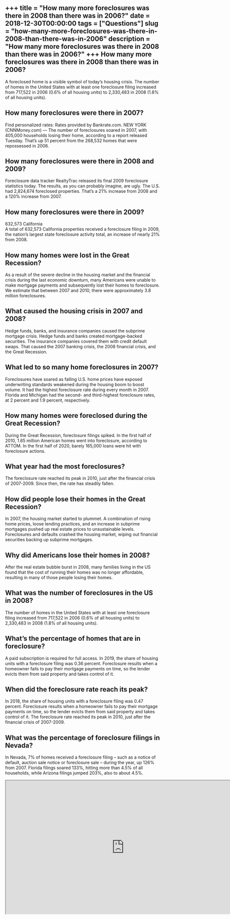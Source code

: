 +++
title = "How many more foreclosures was there in 2008 than there was in 2006?"
date = 2018-12-30T00:00:00
tags = ["Questions"]
slug = "how-many-more-foreclosures-was-there-in-2008-than-there-was-in-2006"
description = "How many more foreclosures was there in 2008 than there was in 2006?"
+++
How many more foreclosures was there in 2008 than there was in 2006?
--------------------------------------------------------------------

A foreclosed home is a visible symbol of today’s housing crisis. The number of homes in the United States with at least one foreclosure filing increased from 717,522 in 2006 (0.6% of all housing units) to 2,330,483 in 2008 (1.8% of all housing units).

How many foreclosures were there in 2007?
-----------------------------------------

Find personalized rates: Rates provided by Bankrate.com. NEW YORK (CNNMoney.com) — The number of foreclosures soared in 2007, with 405,000 households losing their home, according to a report released Tuesday. That’s up 51 percent from the 268,532 homes that were repossessed in 2006.

How many foreclosures were there in 2008 and 2009?
--------------------------------------------------

Foreclosure data tracker RealtyTrac released its final 2009 foreclosure statistics today. The results, as you can probably imagine, are ugly. The U.S. had 2,824,674 foreclosed properties. That’s a 21% increase from 2008 and a 120% increase from 2007.

How many foreclosures were there in 2009?
-----------------------------------------

632,573 California  
A total of 632,573 California properties received a foreclosure filing in 2009, the nation’s largest state foreclosure activity total, an increase of nearly 21% from 2008.

How many homes were lost in the Great Recession?
------------------------------------------------

As a result of the severe decline in the housing market and the financial crisis during the last economic downturn, many Americans were unable to make mortgage payments and subsequently lost their homes to foreclosure. We estimate that between 2007 and 2010, there were approximately 3.8 million foreclosures.

What caused the housing crisis in 2007 and 2008?
------------------------------------------------

Hedge funds, banks, and insurance companies caused the subprime mortgage crisis. Hedge funds and banks created mortgage-backed securities. The insurance companies covered them with credit default swaps. That caused the 2007 banking crisis, the 2008 financial crisis, and the Great Recession.

What led to so many home foreclosures in 2007?
----------------------------------------------

Foreclosures have soared as falling U.S. home prices have exposed underwriting standards weakened during the housing boom to boost volume. It had the highest foreclosure rate during every month in 2007. Florida and Michigan had the second- and third-highest foreclosure rates, at 2 percent and 1.9 percent, respectively.

How many homes were foreclosed during the Great Recession?
----------------------------------------------------------

During the Great Recession, foreclosure filings spiked. In the first half of 2010, 1.65 million American homes went into foreclosure, according to ATTOM. In the first half of 2020, barely 165,000 loans were hit with foreclosure actions.

What year had the most foreclosures?
------------------------------------

The foreclosure rate reached its peak in 2010, just after the financial crisis of 2007-2009. Since then, the rate has steadily fallen.

How did people lose their homes in the Great Recession?
-------------------------------------------------------

In 2007, the housing market started to plummet. A combination of rising home prices, loose lending practices, and an increase in subprime mortgages pushed up real estate prices to unsustainable levels. Foreclosures and defaults crashed the housing market, wiping out financial securities backing up subprime mortgages.

Why did Americans lose their homes in 2008?
-------------------------------------------

After the real estate bubble burst in 2008, many families living in the US found that the cost of running their homes was no longer affordable, resulting in many of those people losing their homes.

What was the number of foreclosures in the US in 2008?
------------------------------------------------------

The number of homes in the United States with at least one foreclosure filing increased from 717,522 in 2006 (0.6% of all housing units) to 2,330,483 in 2008 (1.8% of all housing units).

What’s the percentage of homes that are in foreclosure?
-------------------------------------------------------

A paid subscription is required for full access. In 2019, the share of housing units with a foreclosure filing was 0.36 percent. Foreclosure results when a homeowner fails to pay their mortgage payments on time, so the lender evicts them from said property and takes control of it.

When did the foreclosure rate reach its peak?
---------------------------------------------

In 2018, the share of housing units with a foreclosure filing was 0.47 percent. Foreclosure results when a homeowner fails to pay their mortgage payments on time, so the lender evicts them from said property and takes control of it. The foreclosure rate reached its peak in 2010, just after the financial crisis of 2007-2009.

What was the percentage of foreclosure filings in Nevada?
---------------------------------------------------------

In Nevada, 7% of homes received a foreclosure filing – such as a notice of default, auction sale notice or foreclosure sale – during the year, up 126% from 2007. Florida filings soared 133%, hitting more than 4.5% of all households, while Arizona filings jumped 203%, also to about 4.5%.

<iframe allow="accelerometer; autoplay; clipboard-write; encrypted-media; gyroscope; picture-in-picture" allowfullscreen="" class="__youtube_prefs__  epyt-is-override  no-lazyload" data-no-lazy="1" data-origheight="433" data-origwidth="770" data-skipgform_ajax_framebjll="" height="433" id="_ytid_33224" loading="lazy" src="https://www.youtube.com/embed/cd88qspueys?enablejsapi=1&autoplay=0&cc_load_policy=0&cc_lang_pref=&iv_load_policy=1&loop=0&modestbranding=0&rel=1&fs=1&playsinline=0&autohide=2&theme=dark&color=red&controls=1&" title="YouTube player" width="770"></iframe>